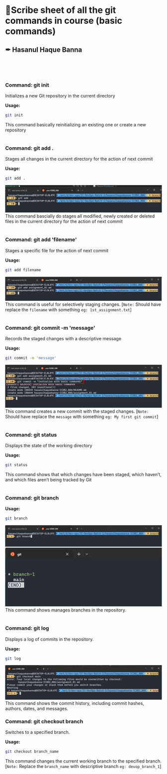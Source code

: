 # 📝Scribe sheet of all the git commands in course (basic commands)

## ✒ Hasanul Haque Banna

<br/><br/><br/>

### Command: git init

Initializes a new Git repository in the current directory

**Usage:**

```sh
git init
```

This command basically reinitializing an existing one or create a new repository
<br/> <br/>

### Command: git add .

Stages all changes in the current directory for the action of next commit

**Usage:**

```sh
git add .
```

![Alt text](./screenshots/image.png)
This command bascially do stages all modified, newly created or deleted files in the current directory for the action of next commit
<br/><br/>

### Command: git add 'filename'

Stages a specific file for the action of next commit

**Usage:**

```sh
git add filename
```

![Alt text](./screenshots/image2.png)
This command is useful for selectively staging changes. [`Note:` Should have replace the `filename` with something `eg: 1st_assignment.txt`]
<br/><br/>

### Command: git commit -m 'message'

Records the staged changes with a descriptive message

**Usage:**

```sh
git commit -m 'message'
```

![Alt text](./screenshots/image3.png)
This command creates a new commit with the staged changes. [`Note:` Should have replace the `message` with something `eg: My first git commit`]
<br/> <br/>

### Command: git status

Displays the state of the working directory

**Usage:**

```sh
git status
```

This command shows that which changes have been staged, which haven’t, and which files aren’t being tracked by Git
<br/> <br/>

### Command: git branch

**Usage:**

```sh
git branch
```

![Alt text](./screenshots/git_branch1.png)
![Alt text](./screenshots/git_branch2.png)
This command shows manages branches in the repository.
<br/> <br/>

### Command: git log

Displays a log of commits in the repository.

**Usage:**

```sh
git log
```

![Alt text](./screenshots/image6.png)
This command shows the commit history, including commit hashes, authors, dates, and messages.

### Command: git checkout branch

Switches to a specified branch.

**Usage:**

```sh
git checkout branch_name
```

This command changes the current working branch to the specified branch.[`Note:` Replace the `branch_name` with descriptive branch `eg: devop_branch_1`]
